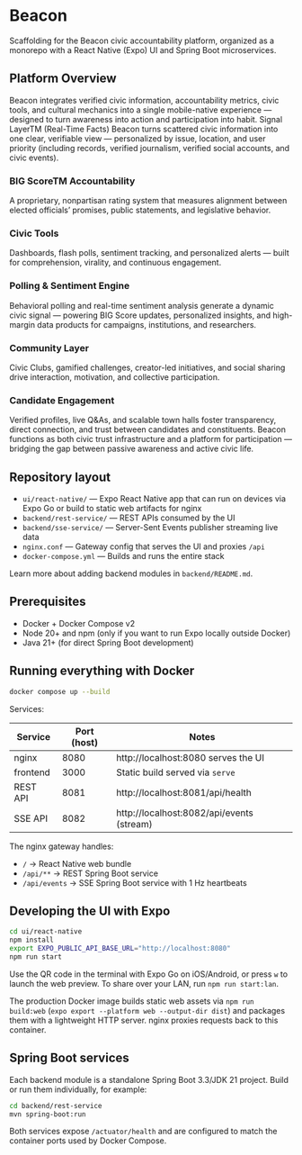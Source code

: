 # Beacon

Scaffolding for the Beacon civic accountability platform, organized as a
monorepo with a React Native (Expo) UI and Spring Boot microservices.

##  Platform Overview

Beacon integrates verified civic information, accountability metrics, civic tools, and cultural mechanics into a
single mobile-native experience — designed to turn awareness into action and participation into habit.
Signal LayerTM (Real-Time Facts)
Beacon turns scattered civic information into one clear, verifiable view — personalized by issue, location, and user priority
(including records, verified journalism, verified social accounts, and civic events).

### BIG ScoreTM Accountability
A proprietary, nonpartisan rating system that measures alignment between elected officials’ promises, public statements,
and legislative behavior.

### Civic Tools
Dashboards, flash polls, sentiment tracking, and personalized alerts — built for comprehension, virality, and continuous
engagement.

### Polling & Sentiment Engine
Behavioral polling and real-time sentiment analysis generate a dynamic civic signal — powering BIG Score updates,
personalized insights, and high-margin data products for campaigns, institutions, and researchers.

### Community Layer
Civic Clubs, gamified challenges, creator-led initiatives, and social sharing drive interaction, motivation, and collective
participation.

### Candidate Engagement
Verified profiles, live Q&As, and scalable town halls foster transparency, direct connection, and trust between candidates
and constituents.
Beacon functions as both civic trust infrastructure and a platform for participation — bridging the gap between passive
awareness and active civic life.

## Repository layout

- `ui/react-native/` &mdash; Expo React Native app that can run on devices via
  Expo Go or build to static web artifacts for nginx
- `backend/rest-service/` &mdash; REST APIs consumed by the UI
- `backend/sse-service/` &mdash; Server-Sent Events publisher streaming live data
- `nginx.conf` &mdash; Gateway config that serves the UI and proxies `/api`
- `docker-compose.yml` &mdash; Builds and runs the entire stack

Learn more about adding backend modules in `backend/README.md`.

## Prerequisites

- Docker + Docker Compose v2
- Node 20+ and npm (only if you want to run Expo locally outside Docker)
- Java 21+ (for direct Spring Boot development)

## Running everything with Docker

```bash
docker compose up --build
```

Services:

| Service  | Port (host) | Notes                                    |
|----------|-------------|------------------------------------------|
| nginx    | 8080        | http://localhost:8080 serves the UI      |
| frontend | 3000        | Static build served via `serve`          |
| REST API | 8081        | http://localhost:8081/api/health         |
| SSE API  | 8082        | http://localhost:8082/api/events (stream)|

The nginx gateway handles:

- `/` → React Native web bundle
- `/api/**` → REST Spring Boot service
- `/api/events` → SSE Spring Boot service with 1 Hz heartbeats

## Developing the UI with Expo

```bash
cd ui/react-native
npm install
export EXPO_PUBLIC_API_BASE_URL="http://localhost:8080"
npm run start
```

Use the QR code in the terminal with Expo Go on iOS/Android, or press `w` to
launch the web preview. To share over your LAN, run `npm run start:lan`.

The production Docker image builds static web assets via `npm run build:web`
(`expo export --platform web --output-dir dist`) and packages them with a lightweight HTTP
server. nginx proxies requests back to this container.

## Spring Boot services

Each backend module is a standalone Spring Boot 3.3/JDK 21 project. Build or
run them individually, for example:

```bash
cd backend/rest-service
mvn spring-boot:run
```

Both services expose `/actuator/health` and are configured to match the
container ports used by Docker Compose.

